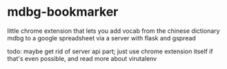 mdbg-bookmarker
===============

little chrome extension that lets you add vocab from the chinese dictionary mdbg to a google spreadsheet via a server with flask and gspread

todo: maybe get rid of server api part; just use chrome extension itself if that's even possible, and read more about virutalenv
